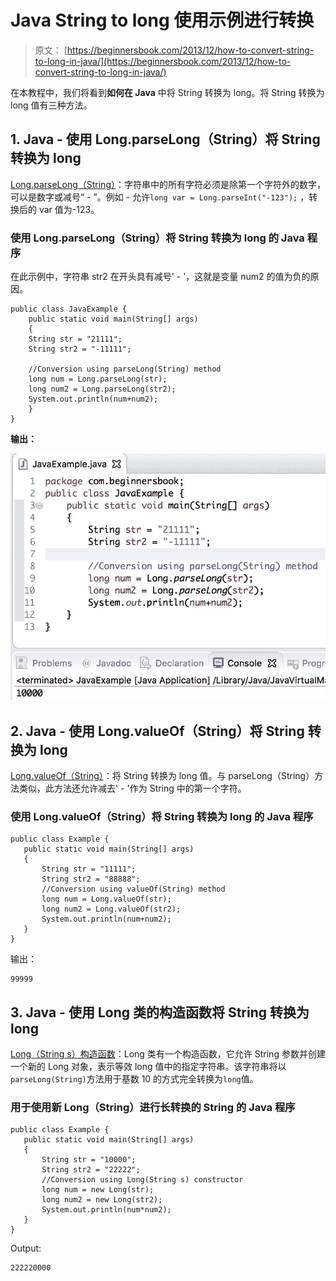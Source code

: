 # Java String to long 使用示例进行转换

> 原文： [https://beginnersbook.com/2013/12/how-to-convert-string-to-long-in-java/](https://beginnersbook.com/2013/12/how-to-convert-string-to-long-in-java/)

在本教程中，我们将看到**如何在 Java** 中将 String 转换为 long。将 String 转换为 long 值有三种方法。

## 1\. Java - 使用 Long.parseLong（String）将 String 转换为 long

[Long.parseLong（String）](https://docs.oracle.com/javase/7/docs/api/java/lang/Long.html#parseLong(java.lang.String))：字符串中的所有字符必须是除第一个字符外的数字，可以是数字或减号“ - ”。例如 - 允许`long var = Long.parseInt("-123");` ，转换后的 var 值为-123。

### 使用 Long.parseLong（String）将 String 转换为 long 的 Java 程序

在此示例中，字符串 str2 在开头具有减号' - '，这就是变量 num2 的值为负的原因。

```
public class JavaExample {
    public static void main(String[] args)
    {
	String str = "21111";
	String str2 = "-11111";

	//Conversion using parseLong(String) method
	long num = Long.parseLong(str);
	long num2 = Long.parseLong(str2);
	System.out.println(num+num2);		
    }
}

```

**输出：**

![Java String to Long conversion](img/08faa430dc7d1178d40aba8f2bcf88c1.jpg)

## 2\. Java - 使用 Long.valueOf（String）将 String 转换为 long

[Long.valueOf（String）](https://docs.oracle.com/javase/7/docs/api/java/lang/Long.html#valueOf(java.lang.String))：将 String 转换为 long 值。与 parseLong（String）方法类似，此方法还允许减去' - '作为 String 中的第一个字符。

### 使用 Long.valueOf（String）将 String 转换为 long 的 Java 程序

```
public class Example {
   public static void main(String[] args)
   {
       String str = "11111";
       String str2 = "88888";
       //Conversion using valueOf(String) method
       long num = Long.valueOf(str);
       long num2 = Long.valueOf(str2);
       System.out.println(num+num2);		
   }
}
```

输出：

```
99999
```

## 3\. Java - 使用 Long 类的构造函数将 String 转换为 long

[Long（String s）构造函数](https://docs.oracle.com/javase/7/docs/api/java/lang/Long.html#Long(java.lang.String))：Long 类有一个构造函数，它允许 String 参数并创建一个新的 Long 对象，表示等效 long 值中的指定字符串。该字符串将以`parseLong(String)`方法用于基数 10 的方式完全转换为`long`值。

### 用于使用新 Long（String）进行长转换的 String 的 Java 程序

```
public class Example {
   public static void main(String[] args)
   {
       String str = "10000";
       String str2 = "22222";
       //Conversion using Long(String s) constructor
       long num = new Long(str);
       long num2 = new Long(str2);
       System.out.println(num*num2);		
   }
}

```

Output:

```
222220000
```